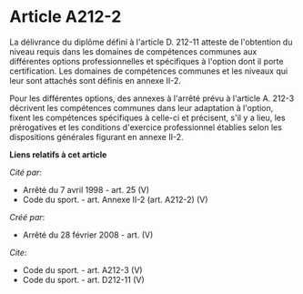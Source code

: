 # Article A212-2

La délivrance du diplôme défini à l'article D. 212-11 atteste de l'obtention du niveau requis dans les domaines de
compétences communes aux différentes options professionnelles et spécifiques à l'option dont il porte certification. Les
domaines de compétences communes et les niveaux qui leur sont attachés sont définis en annexe II-2. 

Pour les différentes options, des annexes à l'arrêté prévu à l'article A. 212-3 décrivent les compétences communes dans leur
adaptation à l'option, fixent les compétences spécifiques à celle-ci et précisent, s'il y a lieu, les prérogatives et les
conditions d'exercice professionnel établies selon les dispositions générales figurant en annexe II-2.

**Liens relatifs à cet article**

_Cité par_:

  - Arrêté du 7 avril 1998 - art. 25 (V)
  - Code du sport. - art. Annexe II-2 (art. A212-2) (V)

_Créé par_:

  - Arrêté du 28 février 2008 - art. (V)

_Cite_:

  - Code du sport. - art. A212-3 (V)
  - Code du sport. - art. D212-11 (V)

